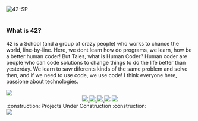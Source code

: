 ![42-SP](https://user-images.githubusercontent.com/86013047/198174690-e4e6420e-79fd-4ee4-9a62-0426f3b843cf.png)
#
### What is 42?

42 is a School (and a group of crazy people) who works to chance the world, line-by-line. Here, we dont learn how do programs, we learn, how be a better human coder!
But Tales, what is Human Coder?
Human coder are people who can code solutions to change things to do the life better than yesterday. We learn to saw diferents kinds of the same problem and solve then, and if we need to use code, we use code! 
I think everyone here, passione about technologies.

<div align="left">
<img src="https://img.shields.io/badge/Projects-Concluded-success"/>
</div>
<div align="center">
<a href="https://github.com/talessantos49/Projetos-42/tree/main/Libft">
  <img src="https://user-images.githubusercontent.com/86013047/169532214-b6148f09-3e51-4c6d-90be-dd67ba469026.png"/>
</a>
<a href="https://github.com/talessantos49/Projetos-42/tree/main/Get_Next_Line">
  <img src="https://user-images.githubusercontent.com/86013047/197639960-56508b04-d8b1-4198-9702-53354ceab5b1.png"/>
</a>
<a href="https://github.com/talessantos49/Projetos-42/tree/main/ft_printf">
  <img src="https://user-images.githubusercontent.com/86013047/197639951-92b2d15c-033a-4eba-8a7b-b8900975ce6d.png"/>
</a>
<img src="https://user-images.githubusercontent.com/86013047/197639938-25a5c368-baa3-4f5a-bc30-b2c7f1f4b490.png"/>
<a href="https://github.com/talessantos49/Projetos-42/tree/main/So_long">
  <img src="https://user-images.githubusercontent.com/86013047/197646377-9c7596a4-4a11-4633-8304-69cb0d467997.png"/>
</a>
</div>

<div align="left">
  :construction: Projects Under Construction :construction: 
</div>
<img src="https://user-images.githubusercontent.com/86013047/197646475-7c020315-169a-4d2a-87c4-a4ddc48ff455.png"/>

